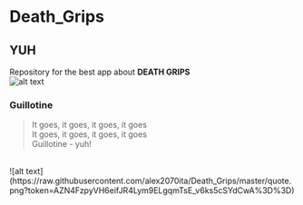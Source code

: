 # Death_Grips
## YUH
Repository for the best app about **DEATH GRIPS**
<br />
![alt text](https://pngimage.net/wp-content/uploads/2018/06/mc-ride-png-6.png)
### Guillotine
>It goes, it goes, it goes, it goes <br />
>It goes, it goes, it goes, it goes<br />
>Guillotine - yuh!
<br />
![alt text](https://raw.githubusercontent.com/alex2070ita/Death_Grips/master/quote.png?token=AZN4FzpyVH6eifJR4Lym9ELgqmTsE_v6ks5cSYdCwA%3D%3D)
